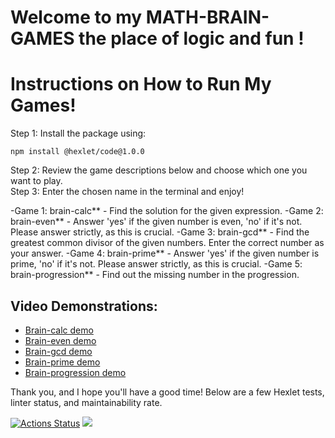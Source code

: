 # Welcome to my **MATH-BRAIN-GAMES** the place of logic and fun !

# Instructions on How to Run My Games!

Step 1: Install the package using:
```
npm install @hexlet/code@1.0.0
```
Step 2: Review the game descriptions below and choose which one you want to play.\
Step 3: Enter the chosen name in the terminal and enjoy!

-Game 1: brain-calc** - Find the solution for the given expression.
-Game 2: brain-even** - Answer 'yes' if the given number is even, 'no' if it's not. Please answer strictly, as this is crucial.
-Game 3: brain-gcd** - Find the greatest common divisor of the given numbers. Enter the correct number as your answer.
-Game 4: brain-prime** - Answer 'yes' if the given number is prime, 'no' if it's not. Please answer strictly, as this is crucial.
-Game 5: brain-progression** - Find out the missing number in the progression.

## Video Demonstrations:
- [Brain-calc demo](https://asciinema.org/a/k1KJssLJ6gaLunLSx9USqmZw0)
- [Brain-even demo](https://asciinema.org/a/FIGgutqjJstYtzPNWTKVM39nf)
- [Brain-gcd demo](https://asciinema.org/a/ltpxGYKMCU3EIXOhPnJqDXFhk)
- [Brain-prime demo](https://asciinema.org/a/1YegTGwtpNsSSsW66ev8cYWrn)
- [Brain-progression demo](https://asciinema.org/a/uIcemSafLMU6mueXuIFtTmJ5i)

Thank you, and I hope you'll have a good time!
Below are a few Hexlet tests, linter status, and maintainability rate.

[![Actions Status](https://github.com/nesquick017/frontend-project-44/workflows/hexlet-check/badge.svg)](https://github.com/nesquick017/frontend-project-44/actions) <a href="https://codeclimate.com/github/nesquick017/frontend-project-44/maintainability"><img src="https://api.codeclimate.com/v1/badges/8a70e8731d875bca351f/maintainability" /></a>
